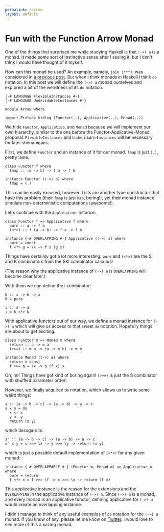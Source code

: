 ```yaml
---
permalink: /arrow
layout: default
---
```


# Fun with the Function Arrow Monad

One of the things that surprised me while studying Haskell is that `(->) a` is a monad. It made some sort of instinctive sense after I seeing it, but I don't think I would have thought of it myself.

How can this monad be used? An example, namely, `join (***)`, was considered in [a previous post][1]. But when I think monads in Haskell I think `do` notation. In this post we will define the `(->) a` monad ourselves and explored a bit of the weirdness of its `do` notation.

    {-# LANGUAGE FlexibleInstances #-}
    {-# LANGUAGE UndecidableInstances #-}

    module Arrow where

    import Prelude hiding (Functor(..), Applicative(..), Monad(..))

We hide `Functor`, `Applicative`, and `Monad` because we will implement our own hierarchy, similar to the one before the Functor-Applicative-Monad proposal. `FlexibleInstances` and `UndecidableInstances` will be necessary for later shenanigans.

First, we define `Functor` and an instance of it for our monad. `fmap` is just `(.)`, pretty lame.

    class Functor f where
      fmap :: (a -> b) -> f a -> f b

    instance Functor ((->) a) where
      fmap = (.)

This can be easily excused, however. Lists are another type constructor that have this problem (their `fmap` is just `map`, boring!), yet their monad instance simulate non-deterministic computations (awesome!).

Let's continue with the `Applicative` instance:

    class Functor f => Applicative f where
      pure :: a -> f a
      (<*>) :: f (a -> b) -> f a -> f b

    instance {-# OVERLAPPING #-} Applicative ((->) a) where
      pure = const
      f <*> g = \x -> f x (g x)

Things have certainly got a lot more interesting. `pure` and `(<*>)` are the S and K combinators from the SKI combinator calculus!

(The reason why the applicative instance of `(->) a` is `OVERLAPPING` will become clear later.)

With them we can define the I combinator:

    k :: a -> b -> a
    k = pure

    i :: a -> a
    i = k <*> k

With applicative functors out of our way, we define a monad instance for `(->) a` which will give us access to that sweet `do` notation. Hopefully things are about to get exciting.

    class Functor m => Monad m where
      return :: a -> m a
      (>>=) :: m a -> (a -> m b) -> m b

    instance Monad ((->) a) where
      return = const
      f >>= g = \x -> g (f x) x

Oh, no! Things have got kind of boring again! `(>>=)` is just the S combinator with shuffled parameter order!

However, we finally acquired `do` notation, which allows us to write some weird things:

    s :: (a -> b -> c) -> (a -> b) -> a -> c
    s x y = do
      x <- x
      y <- y
      return (x y)

which desugars to:

    s' :: (a -> b -> c) -> (a -> b) -> a -> c
    s' x y = x >>= \x -> y >>= \y -> return (x y)

which is just a possible default implementation of `(<*>)` for any given monad:

    instance {-# OVERLAPPABLE #-} (Functor m, Monad m) => Applicative m where
      pure = return
      f <*> x = f >>= \f -> x >>= \x -> return (f x)

This applicative instance is the reason for the extensions and the `OVERLAPPING` in the applicative instance of `(->) a`. Since `(->) a` is a monad, and every monad is an applicative functor, defining applicative for `(->) a` would create an overlapping instance.

I didn't manage to think of any useful examples of `do` notation for the `(->) a` monad. If you know of any, please let me know on [Twitter][2]. I would love to see more of this amazing monad.

[1]: /join
[2]: https://twitter.com/pedrominicz
